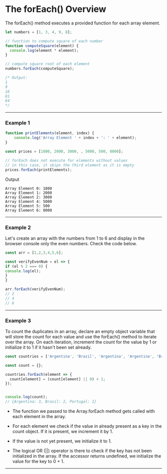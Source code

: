 # The forEach() Overview
The forEach() method executes a provided function for each array element.

```js
let numbers = [1, 3, 4, 9, 8];

// function to compute square of each number
function computeSquare(element) {
  console.log(element * element);
}

// compute square root of each element
numbers.forEach(computeSquare);

/* Output:
1
9 
16
81
64
*/
```

***

### Example 1

```js
function printElements(element, index) {
    console.log('Array Element ' + index + ': ' + element);
}

const prices = [1800, 2000, 3000, , 5000, 500, 8000];

// forEach does not execute for elements without values
// in this case, it skips the third element as it is empty
prices.forEach(printElements);
```

Output

```
Array Element 0: 1800
Array Element 1: 2000
Array Element 2: 3000
Array Element 4: 5000
Array Element 5: 500
Array Element 6: 8000
```

***

### Example 2
Let's create an array with the numbers from 1 to 6 and display in the browser console only the even numbers. Check the code below.

```js
const arr = [1,2,3,4,5,6];

const verifyEvenNum = el => {
if (el % 2 === 0) {
console.log(el);
} 
}

arr.forEach(verifyEvenNum);
// 2
// 4
// 6
```

***

### Example 3
To count the duplicates in an array, declare an empty object variable that will store the count for each value and use the forEach() method to iterate over the array. On each iteration, increment the count for the value by 1 or initialize it to 1 if it hasn't been set already.

```js
const countries = ['Argentina', 'Brazil', 'Argentina', 'Argentina', 'Brazil', 'Portugal'];

const count = {};

countries.forEach(element => {
  count[element] = (count[element] || 0) + 1;
});


console.log(count);
// {Argentina: 3, Brasil: 2, Portugal: 1}
```

* The function we passed to the Array.forEach method gets called with each element in the array.

* For each element we check if the value in already present as a key in the count object. If it is present, we increment it by 1.

* If the value is not yet present, we initialize it to 1.

* The logical OR (||) operator is there to check if the key has not been initialized in the array. If the accessor returns undefined, we initialize the value for the key to 0 + 1.

***
